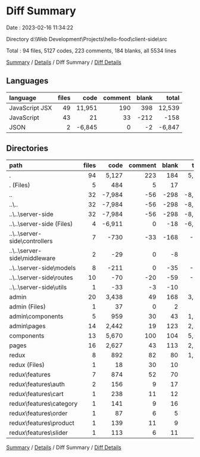 # Diff Summary

Date : 2023-02-16 11:34:22

Directory d:\\Web Development\\Projects\\hello-food\\client-side\\src

Total : 94 files,  5127 codes, 223 comments, 184 blanks, all 5534 lines

[Summary](results.md) / [Details](details.md) / Diff Summary / [Diff Details](diff-details.md)

## Languages
| language | files | code | comment | blank | total |
| :--- | ---: | ---: | ---: | ---: | ---: |
| JavaScript JSX | 49 | 11,951 | 190 | 398 | 12,539 |
| JavaScript | 43 | 21 | 33 | -212 | -158 |
| JSON | 2 | -6,845 | 0 | -2 | -6,847 |

## Directories
| path | files | code | comment | blank | total |
| :--- | ---: | ---: | ---: | ---: | ---: |
| . | 94 | 5,127 | 223 | 184 | 5,534 |
| . (Files) | 5 | 484 | 5 | 17 | 506 |
| .. | 32 | -7,984 | -56 | -298 | -8,338 |
| ..\\.. | 32 | -7,984 | -56 | -298 | -8,338 |
| ..\\..\\server-side | 32 | -7,984 | -56 | -298 | -8,338 |
| ..\\..\\server-side (Files) | 4 | -6,911 | 0 | -18 | -6,929 |
| ..\\..\\server-side\\controllers | 7 | -730 | -33 | -168 | -931 |
| ..\\..\\server-side\\middleware | 2 | -29 | 0 | -8 | -37 |
| ..\\..\\server-side\\models | 8 | -211 | 0 | -35 | -246 |
| ..\\..\\server-side\\routes | 10 | -70 | -20 | -59 | -149 |
| ..\\..\\server-side\\utils | 1 | -33 | -3 | -10 | -46 |
| admin | 20 | 3,438 | 49 | 168 | 3,655 |
| admin (Files) | 1 | 37 | 0 | 2 | 39 |
| admin\\components | 5 | 959 | 30 | 43 | 1,032 |
| admin\\pages | 14 | 2,442 | 19 | 123 | 2,584 |
| components | 13 | 5,670 | 100 | 104 | 5,874 |
| pages | 16 | 2,627 | 43 | 113 | 2,783 |
| redux | 8 | 892 | 82 | 80 | 1,054 |
| redux (Files) | 1 | 18 | 30 | 10 | 58 |
| redux\\features | 7 | 874 | 52 | 70 | 996 |
| redux\\features\\auth | 2 | 156 | 9 | 17 | 182 |
| redux\\features\\cart | 1 | 238 | 11 | 12 | 261 |
| redux\\features\\category | 1 | 141 | 9 | 16 | 166 |
| redux\\features\\order | 1 | 87 | 6 | 5 | 98 |
| redux\\features\\product | 1 | 139 | 11 | 9 | 159 |
| redux\\features\\slider | 1 | 113 | 6 | 11 | 130 |

[Summary](results.md) / [Details](details.md) / Diff Summary / [Diff Details](diff-details.md)